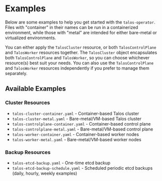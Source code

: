 # Examples

Below are some examples to help you get started with the `talos-operator`. Files with "container" in their names can be run in a containerized environment, while those with "metal" are intended for either bare-metal or virtualized environments. 

You can either apply the `TalosCluster` resource, or both `TalosControlPlane` and `TalosWorker` resources together. The `TalosCluster` object encapsulates both `TalosControlPlane` and `TalosWorker`, so you can choose whichever resource(s) best suit your needs. You can also use the `TalosControlPlane` and `TalosWorker` resources independently if you prefer to manage them separately.

## Available Examples

### Cluster Resources
- `talos-cluster-container.yaml` - Container-based Talos cluster
- `talos-cluster-metal.yaml` - Bare-metal/VM-based Talos cluster
- `talos-controlplane-container.yaml` - Container-based control plane
- `talos-controlplane-metal.yaml` - Bare-metal/VM-based control plane
- `talos-worker-container.yaml` - Container-based worker nodes
- `talos-worker-metal.yaml` - Bare-metal/VM-based worker nodes

### Backup Resources
- `talos-etcd-backup.yaml` - One-time etcd backup
- `talos-etcd-backup-schedule.yaml` - Scheduled periodic etcd backups (daily, hourly, weekly examples)